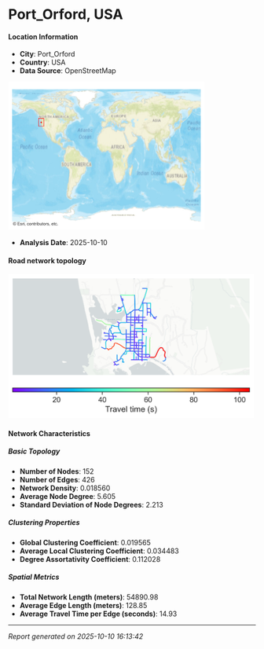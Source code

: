 # Port_Orford, USA

#### Location Information

- **City**: Port_Orford
- **Country**: USA
- **Data Source**: OpenStreetMap
<img src="Port_Orford_location.png" alt="Port_Orford Location Map" width="400" />

- **Analysis Date**: 2025-10-10

#### Road network topology

<img src="Port_Orford_network_map.png" alt="Port_Orford Road Network Map" width="500"/>

#### Network Characteristics

##### Basic Topology

- **Number of Nodes**: 152
- **Number of Edges**: 426
- **Network Density**: 0.018560
- **Average Node Degree**: 5.605
- **Standard Deviation of Node Degrees**: 2.213

##### Clustering Properties

- **Global Clustering Coefficient**: 0.019565
- **Average Local Clustering Coefficient**: 0.034483
- **Degree Assortativity Coefficient**: 0.112028

##### Spatial Metrics

- **Total Network Length (meters)**: 54890.98
- **Average Edge Length (meters)**: 128.85
- **Average Travel Time per Edge (seconds)**: 14.93

---
*Report generated on 2025-10-10 16:13:42*
